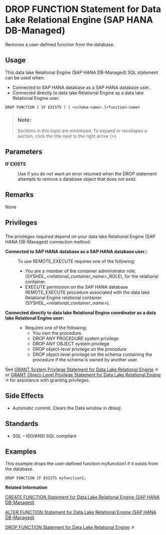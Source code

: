 <!-- loio58c58a93e1de4d409e3776c4b92790e1 -->

# DROP FUNCTION Statement for Data Lake Relational Engine \(SAP HANA DB-Managed\)

Removes a user-defined function from the database.



## Usage

This data lake Relational Engine \(SAP HANA DB-Managed\) SQL statement can be used when:

-   Connected to SAP HANA database as a SAP HANA database user..
-   Connected directly to data lake Relational Engine as a data lake Relational Engine user.



```
DROP FUNCTION [ IF EXISTS ] [ <schema-name>.]<function-name> 
```



> ### Note:  
> Sections in this topic are minimized. To expand or recollapse a section, click the title next to the right arrow \(*\>*\).



<a name="loio58c58a93e1de4d409e3776c4b92790e1__section_uxw_drq_dzb"/>

## Parameters


<dl>
<dt><b>

IF EXISTS

</b></dt>
<dd>

Use if you do not want an error returned when the DROP statement attempts to remove a database object that does not exist.



</dd>
</dl>



<a name="loio58c58a93e1de4d409e3776c4b92790e1__section_wwm_2rq_dzb"/>

## Remarks

None



<a name="loio58c58a93e1de4d409e3776c4b92790e1__section_kcj_3rq_dzb"/>

## Privileges



### 

The privileges required depend on your data lake Relational Engine \(SAP HANA DB-Managed\) connection method:


<dl>
<dt><b>

Connected to SAP HANA database as a SAP HANA database user.:

</b></dt>
<dd>

To use REMOTE\_EXECUTE requires one of the following:

-   You are a member of the container administrator role, \(SYSHDL\_*<relational\_container\_name\>*\_ROLE\), for the relational container.
-   EXECUTE permission on the SAP HANA database REMOTE\_EXECUTE procedure associated with the data lake Relational Engine relational container \(SYSHDL\_*<relational\_container\_name\>*\).



</dd><dt><b>

Connected directly to data lake Relational Engine **coordinator** as a data lake Relational Engine user:

</b></dt>
<dd>

-   Requires one of the following:
    -   You own the procedure.
    -   DROP ANY PROCEDURE system privilege
    -   DROP ANY OBJECT system privilege
    -   DROP object-level privilege on the procedure
    -   DROP object-level privilege on the schema containing the procedure if the schema is owned by another user.




</dd>
</dl>

See [GRANT System Privilege Statement for Data Lake Relational Engine](https://help.sap.com/viewer/19b3964099384f178ad08f2d348232a9/2024_3_QRC/en-US/a3dfcb0284f21015b74ac3cded42ee69.html "Grants specific system privileges to users or roles, with or without administrative rights.") :arrow_upper_right: or [GRANT Object-Level Privilege Statement for Data Lake Relational Engine](https://help.sap.com/viewer/19b3964099384f178ad08f2d348232a9/2024_3_QRC/en-US/a3e154f084f21015996d891a5e9d33d2.html "Grants database object-level privileges on individual objects and schemas to a user or role.") :arrow_upper_right: for assistance with granting privileges.



<a name="loio58c58a93e1de4d409e3776c4b92790e1__section_pj3_jrq_dzb"/>

## Side Effects

-   Automatic commit. Clears the Data window in dbisql.



<a name="loio58c58a93e1de4d409e3776c4b92790e1__section_ulw_lrq_dzb"/>

## Standards

-   SQL – ISO/ANSI SQL compliant



<a name="loio58c58a93e1de4d409e3776c4b92790e1__section_bhb_krq_dzb"/>

## Examples

This example drops the user-defined function myfunction1 if it exists from the database.

```
DROP FUNCTION IF EXISTS myfunction1;
```

**Related Information**  


[CREATE FUNCTION Statement for Data Lake Relational Engine \(SAP HANA DB-Managed\)](create-function-statement-for-data-lake-relational-engine-sap-hana-db-managed-abddfd6.md "Creates a user-defined function in the database. A function can be created for another user by specifying an owner name. Subject to permissions, a user-defined function can be used in exactly the same way as other non-aggregate functions.")

[ALTER FUNCTION Statement for Data Lake Relational Engine \(SAP HANA DB-Managed\)](alter-function-statement-for-data-lake-relational-engine-sap-hana-db-managed-3d7a54b.md "Modifies an existing function. Include the entire modified function in the ALTER FUNCTION statement.")

[DROP FUNCTION Statement for Data Lake Relational Engine](https://help.sap.com/viewer/19b3964099384f178ad08f2d348232a9/2024_3_QRC/en-US/d42de2d8355a4762b5a47e810d55653f.html "Removes a user-defined function from the database.") :arrow_upper_right:

